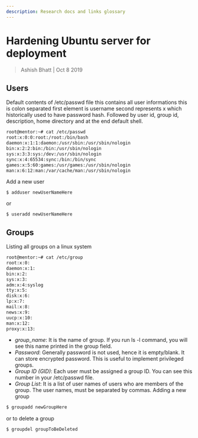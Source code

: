 ```yaml
---
description: Research docs and links glossary
---
```


# Hardening Ubuntu server for deployment

> Ashish Bhatt \| Oct 8 2019


## Users
Default contents of /etc/passwd file this contains all user informations this is colon separated first element is username second represents x which historically used to have password hash. Followed by user id, group id, description, home directory and at the end default shell.

```bash
root@mentor:~# cat /etc/passwd
root:x:0:0:root:/root:/bin/bash
daemon:x:1:1:daemon:/usr/sbin:/usr/sbin/nologin
bin:x:2:2:bin:/bin:/usr/sbin/nologin
sys:x:3:3:sys:/dev:/usr/sbin/nologin
sync:x:4:65534:sync:/bin:/bin/sync
games:x:5:60:games:/usr/games:/usr/sbin/nologin
man:x:6:12:man:/var/cache/man:/usr/sbin/nologin
```
Add a new user 

```
$ adduser newUserNameHere
```
or 
```
$ useradd newUserNameHere
```
## Groups
Listing all groups on a linux system
```bash
root@mentor:~# cat /etc/group
root:x:0:
daemon:x:1:
bin:x:2:
sys:x:3:
adm:x:4:syslog
tty:x:5:
disk:x:6:
lp:x:7:
mail:x:8:
news:x:9:
uucp:x:10:
man:x:12:
proxy:x:13:
```
* _group_name_: It is the name of group. If you run ls -l command, you will see this name printed in the group field.
* _Password_: Generally password is not used, hence it is empty/blank. It can store encrypted password. This is useful to implement privileged groups.
* _Group ID (GID)_: Each user must be assigned a group ID. You can see this number in your /etc/passwd file.
* _Group List_: It is a list of user names of users who are members of the group. The user names, must be separated by commas.
Adding a new group 
```bash
$ groupadd newGroupHere
```
or to delete a group
```bash
$ groupdel groupToBeDeleted
```

